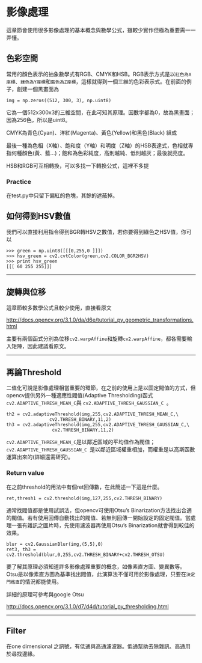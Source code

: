 # 影像處理

這章節會使用很多影像處理的基本概念與數學公式，雖較少實作但極為重要需一一弄懂。

## 色彩空間

常用的顏色表示的抽象數學式有RGB、CMYK和HSB。RGB表示方式是以`紅色為X座標`、`綠色為Y座標`和`藍色為Z座標`，這樣就得到一個三維的色彩表示式。在前面的例子，創建一個黑畫面為

```
img = np.zeros((512, 300, 3), np.uint8)
```

它為一個512x300x3的三維空間，在此可知其原理。因數字都為0，故為黑畫面；因為256色，所以是uint8。


CMYK為青色(Cyan)、洋紅(Magenta)、黃色(Yellow)和黑色(Black) 組成

最後一種為色相（X軸）、飽和度（Y軸）和明度（Z軸）的HSB表達式，色相就專指何種顏色(黃、藍...)；飽和為色彩純度，高則越純、低則越灰；最後就亮度。

HSB和RGB可互相轉換，可以多找一下轉換公式，這裡不多提

### Practice

在test.py中只留下偏紅的色塊，其餘的遮蔽掉。

## 如何得到HSV數值

我們可以直接利用指令得到BGR轉HSV之數值，若你要得到綠色之HSV值，你可以

```
>>> green = np.uint8([[[0,255,0 ]]])
>>> hsv_green = cv2.cvtColor(green,cv2.COLOR_BGR2HSV)
>>> print hsv_green
[[[ 60 255 255]]]
```

---

## 旋轉與位移

這章節較多數學公式且較少使用，直接看原文

<http://docs.opencv.org/3.1.0/da/d6e/tutorial_py_geometric_transformations.html>

主要有兩個函式分別為位移`cv2.warpAffine`和旋轉`cv2.warpAffine`，都各需要輸入矩陣，因此建議看原文。

---

## 再論Threshold

二值化可說是影像處理相當重要的環節，在之前的使用上是以固定閥值的方式，但opencv提供另外一種適應性閥值(Adaptive Thresholding)函式`cv2.ADAPTIVE_THRESH_MEAN_C`與 `cv2.ADAPTIVE_THRESH_GAUSSIAN_C `。

```
th2 = cv2.adaptiveThreshold(img,255,cv2.ADAPTIVE_THRESH_MEAN_C,\
                cv2.THRESH_BINARY,11,2)
th3 = cv2.adaptiveThreshold(img,255,cv2.ADAPTIVE_THRESH_GAUSSIAN_C,\
                 cv2.THRESH_BINARY,11,2)
```

`cv2.ADAPTIVE_THRESH_MEAN_C`是以鄰近區域的平均值作為閥值；`cv2.ADAPTIVE_THRESH_GAUSSIAN_C `是以鄰近區域權重相加，而權重是以高斯函數運算出來的(詳細還需研究)。

### Return value

在之前threshold的用法中有個ret回傳數，在此簡述一下這是什麼。

```
ret,thresh1 = cv2.threshold(img,127,255,cv2.THRESH_BINARY)
```

通常找閥值都是使用試誤法，但opencv可使用Otsu’s Binarization方法找出合適的閥值。若有使用回傳自動找出的閥值、若無則回傳一開始設定的固定閥值。當處理一張有雜訊之圖片時，先使用濾波器再使用Otsu’s Binarization就會得到較佳的效果。

```
blur = cv2.GaussianBlur(img,(5,5),0)
ret3, th3 = cv2.threshold(blur,0,255,cv2.THRESH_BINARY+cv2.THRESH_OTSU)
```

要了解其原理必須知道許多影像處理重要的概念，如像素直方圖、變異數等。Otsu是以像素直方圖為基準找出閥值，此演算法不僅可用於影像處理，只要在`決定門檻直`的情況都能使用。

詳細的原理可參考與google Otsu

<http://docs.opencv.org/3.1.0/d7/d4d/tutorial_py_thresholding.html>

---

## Filter

在one dimensional 之訊號，有低通與高通濾波器。低通幫助去除雜訊、高通用於尋找邊緣。





